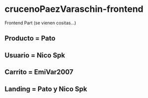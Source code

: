 # crucenoPaezVaraschin-frontend
Frontend Part (se vienen cositas...)

Producto = Pato
-
Usuario = Nico Spk
-
Carrito = EmiVar2007
-
Landing = Pato y Nico Spk
-
